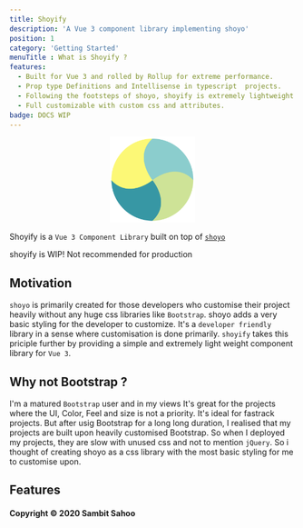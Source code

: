 ```yaml
---
title: Shoyify
description: 'A Vue 3 component library implementing shoyo'
position: 1
category: 'Getting Started'
menuTitle : What is Shoyify ?
features:
  - Built for Vue 3 and rolled by Rollup for extreme performance.
  - Prop type Definitions and Intellisense in typescript  projects.
  - Following the footsteps of shoyo, shoyify is extremely lightweight with Tree Shaking.
  - Full customizable with custom css and attributes.
badge: DOCS WIP
---
```


<center><img src="/icon.png"  width="150" height="150" alt="shoyo-logo"/></center>


<alert type="success">

Shoyify is a `Vue 3 Component Library` built on top of [`shoyo`](https://shoyo.sambitsahoo.com)

</alert>
<alert type="warning">
shoyify is WIP! Not recommended for production
</alert>


## Motivation 

`shoyo` is primarily created for those developers who customise their project heavily without any huge css libraries like `Bootstrap`. shoyo adds a very basic styling for the developer to customize. It's a `developer friendly` library in a sense where customisation is done primarily. `shoyify` takes this priciple further by providing a simple and extremely light weight component library for `Vue 3`.

##  Why not Bootstrap ? 
I'm a matured `Bootstrap` user and in my views It's great for the projects where the UI, Color, Feel and size is not a priority. It's ideal for fastrack projects. But after usig Bootstrap for a long long duration, I realised that my projects are built upon heavily customised Bootstrap. So when I deployed my projects, they are slow with unused css and not to mention `jQuery`. So i thought of creating shoyo as a css library with the most basic styling for me to customise upon.
## Features

<list type="primary" :items="features"></list>

#### Copyright © 2020 Sambit Sahoo
